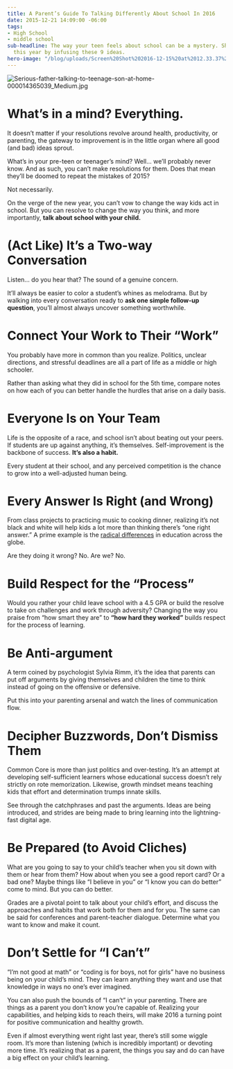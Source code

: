 ```yaml
---
title: A Parent’s Guide To Talking Differently About School In 2016
date: 2015-12-21 14:09:00 -06:00
tags:
- High School
- middle school
sub-headline: The way your teen feels about school can be a mystery. Shape the conversation
  this year by infusing these 9 ideas.
hero-image: "/blog/uploads/Screen%20Shot%202016-12-15%20at%2012.33.37%20PM%20(1).png"
---
```


![Serious-father-talking-to-teenage-son-at-home-000014365039_Medium.jpg](/blog/uploads/Serious-father-talking-to-teenage-son-at-home-000014365039_Medium.jpg)

# What’s in a mind? Everything.

It doesn’t matter if your resolutions revolve around health, productivity, or parenting, the gateway to improvement is in the little organ where all good (and bad) ideas sprout.

What’s in your pre-teen or teenager’s mind? Well... we’ll probably never know. And as such, you can’t make resolutions for them. Does that mean they’ll be doomed to repeat the mistakes of 2015?

Not necessarily.

On the verge of the new year, you can’t vow to change the way kids act in school. But you can resolve to change the way you think, and more importantly, **talk about school with your child.**

# (Act Like) It’s a Two-way Conversation

Listen… do you hear that? The sound of a genuine concern.

It’ll always be easier to color a student’s whines as melodrama. But by walking into every conversation ready to **ask one simple follow-up question**, you’ll almost always uncover something worthwhile.

# Connect Your Work to Their “Work”

You probably have more in common than you realize. Politics, unclear directions, and stressful deadlines are all a part of life as a middle or high schooler.

Rather than asking what they did in school for the 5th time, compare notes on how each of you can better handle the hurdles that arise on a daily basis.

# Everyone Is on Your Team

Life is the opposite of a race, and school isn’t about beating out your peers. If students are up against anything, it’s themselves. Self-improvement is the backbone of success. **It’s also a habit.**

Every student at their school, and any perceived competition is the chance to grow into a well-adjusted human being.

# Every Answer Is Right (and Wrong)

From class projects to practicing music to cooking dinner, realizing it’s not black and white will help kids a lot more than thinking there’s “one right answer.” A prime example is the [radical differences](http://www.parents.com/kids/development/intellectual/education-other-countries/) in education across the globe.

Are they doing it wrong? No. Are we? No.

# Build Respect for the “Process”

Would you rather your child leave school with a 4.5 GPA or build the resolve to take on challenges and work through adversity? Changing the way you praise from “how smart they are” to **“how hard they worked”** builds respect for the process of learning.

# Be Anti-argument

A term coined by psychologist Sylvia Rimm, it’s the idea that parents can put off arguments by giving themselves and children the time to think instead of going on the offensive or defensive.

Put this into your parenting arsenal and watch the lines of communication flow.

# Decipher Buzzwords, Don’t Dismiss Them

Common Core is more than just politics and over-testing. It’s an attempt at developing self-sufficient learners whose educational success doesn’t rely strictly on rote memorization. Likewise, growth mindset means teaching kids that effort and determination trumps innate skills.

See through the catchphrases and past the arguments. Ideas are being introduced, and strides are being made to bring learning into the lightning-fast digital age.

# Be Prepared (to Avoid Cliches)

What are you going to say to your child’s teacher when you sit down with them or hear from them? How about when you see a good report card? Or a bad one? Maybe things like “I believe in you” or “I know you can do better” come to mind. But you can do better.

Grades are a pivotal point to talk about your child’s effort, and discuss the approaches and habits that work both for them and for you. The same can be said for conferences and parent-teacher dialogue. Determine what you want to know and make it count.  

# Don’t Settle for “I Can’t”

“I’m not good at math” or “coding is for boys, not for girls” have no business being on your child’s mind. They can learn anything they want and use that knowledge in ways no one’s ever imagined.

You can also push the bounds of “I can’t” in your parenting. There are things as a parent you don’t know you’re capable of. Realizing your capabilities, and helping kids to reach theirs, will make 2016 a turning point for positive communication and healthy growth.

Even if almost everything went right last year, there’s still some wiggle room. It’s more than listening (which is incredibly important) or devoting more time. It’s realizing that as a parent, the things you say and do can have a big effect on your child’s learning.